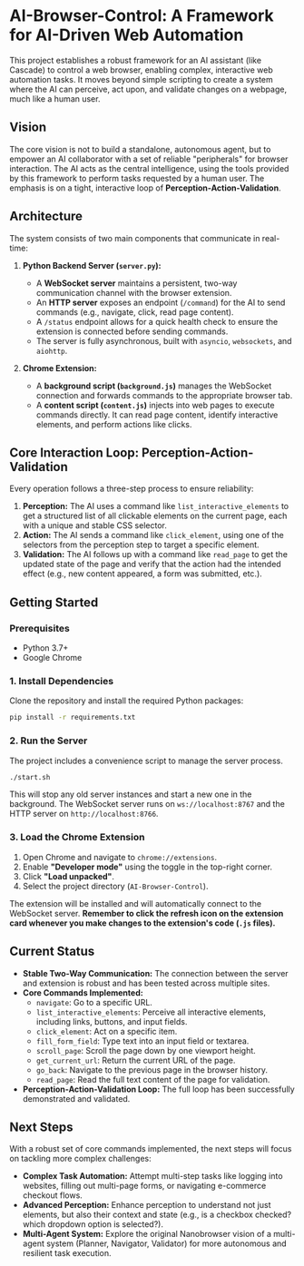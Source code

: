# AI-Browser-Control: A Framework for AI-Driven Web Automation

This project establishes a robust framework for an AI assistant (like Cascade) to control a web browser, enabling complex, interactive web automation tasks. It moves beyond simple scripting to create a system where the AI can perceive, act upon, and validate changes on a webpage, much like a human user.

## Vision

The core vision is not to build a standalone, autonomous agent, but to empower an AI collaborator with a set of reliable "peripherals" for browser interaction. The AI acts as the central intelligence, using the tools provided by this framework to perform tasks requested by a human user. The emphasis is on a tight, interactive loop of **Perception-Action-Validation**.

## Architecture

The system consists of two main components that communicate in real-time:

1.  **Python Backend Server (`server.py`):**
    *   A **WebSocket server** maintains a persistent, two-way communication channel with the browser extension.
    *   An **HTTP server** exposes an endpoint (`/command`) for the AI to send commands (e.g., navigate, click, read page content).
    *   A `/status` endpoint allows for a quick health check to ensure the extension is connected before sending commands.
    *   The server is fully asynchronous, built with `asyncio`, `websockets`, and `aiohttp`.

2.  **Chrome Extension:**
    *   A **background script (`background.js`)** manages the WebSocket connection and forwards commands to the appropriate browser tab.
    *   A **content script (`content.js`)** injects into web pages to execute commands directly. It can read page content, identify interactive elements, and perform actions like clicks.

## Core Interaction Loop: Perception-Action-Validation

Every operation follows a three-step process to ensure reliability:

1.  **Perception:** The AI uses a command like `list_interactive_elements` to get a structured list of all clickable elements on the current page, each with a unique and stable CSS selector.
2.  **Action:** The AI sends a command like `click_element`, using one of the selectors from the perception step to target a specific element.
3.  **Validation:** The AI follows up with a command like `read_page` to get the updated state of the page and verify that the action had the intended effect (e.g., new content appeared, a form was submitted, etc.).

## Getting Started

### Prerequisites

*   Python 3.7+
*   Google Chrome

### 1. Install Dependencies

Clone the repository and install the required Python packages:

```bash
pip install -r requirements.txt
```

### 2. Run the Server

The project includes a convenience script to manage the server process.

```bash
./start.sh
```

This will stop any old server instances and start a new one in the background. The WebSocket server runs on `ws://localhost:8767` and the HTTP server on `http://localhost:8766`.

### 3. Load the Chrome Extension

1.  Open Chrome and navigate to `chrome://extensions`.
2.  Enable **"Developer mode"** using the toggle in the top-right corner.
3.  Click **"Load unpacked"**.
4.  Select the project directory (`AI-Browser-Control`).

The extension will be installed and will automatically connect to the WebSocket server. **Remember to click the refresh icon on the extension card whenever you make changes to the extension's code (`.js` files).**

## Current Status

*   **Stable Two-Way Communication:** The connection between the server and extension is robust and has been tested across multiple sites.
*   **Core Commands Implemented:**
    *   `navigate`: Go to a specific URL.
    *   `list_interactive_elements`: Perceive all interactive elements, including links, buttons, and input fields.
    *   `click_element`: Act on a specific item.
    *   `fill_form_field`: Type text into an input field or textarea.
    *   `scroll_page`: Scroll the page down by one viewport height.
    *   `get_current_url`: Return the current URL of the page.
    *   `go_back`: Navigate to the previous page in the browser history.
    *   `read_page`: Read the full text content of the page for validation.
*   **Perception-Action-Validation Loop:** The full loop has been successfully demonstrated and validated.

## Next Steps

With a robust set of core commands implemented, the next steps will focus on tackling more complex challenges:

*   **Complex Task Automation:** Attempt multi-step tasks like logging into websites, filling out multi-page forms, or navigating e-commerce checkout flows.
*   **Advanced Perception:** Enhance perception to understand not just elements, but also their context and state (e.g., is a checkbox checked? which dropdown option is selected?).
*   **Multi-Agent System:** Explore the original Nanobrowser vision of a multi-agent system (Planner, Navigator, Validator) for more autonomous and resilient task execution.
